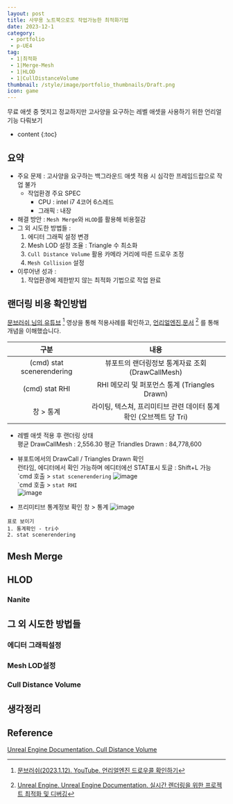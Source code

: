 ```yaml
---
layout: post
title: 사무용 노트북으로도 작업가능한 최적화기법
date: 2023-12-1
category: 
 - portfolio
 - p-UE4
tag:
 - 1|최적화
 - 1|Merge-Mesh
 - 1|HLOD
 - 1|CullDistanceVolume
thumbnail: /style/image/portfolio_thumbnails/Draft.png
icon: game
---
```


무료 애셋 중 멋지고 정교하지만 고사양을 요구하는 레벨 애셋을 사용하기 위한 언리얼 기능 다뤄보기

* content
{:toc}

## 요약

- 주요 문제 : 고사양을 요구하는 백그라운드 애셋 적용 시 심각한 프레임드랍으로 작업 불가
    + 작업환경 주요 SPEC
        - CPU : intel i7 4코어 6스레드
        - 그래픽 : 내장
- 해결 방안 : `Mesh Merge`와 `HLOD`를 활용해 비용절감 
- 그 외 시도한 방법들 : 
    1. 에디터 그래픽 설정 변경
    2. Mesh LOD 설정 조율 : Triangle 수 최소화
    3. `Cull Distance Volume` 활용 카메라 거리에 따른 드로우 조정
    4. `Mesh Collision` 설정
- 이루어낸 성과 :  
    1. 작업환경에 제한받지 않는 최적화 기법으로 작업 완료

## 랜더링 비용 확인방법

[문브러쉬 님의 유튜브](https://youtu.be/maHHsDd3j5A?feature=shared) [^11] 영상을 통해 적용사례를 확인하고, [언리얼엔진 문서](https://dev.epicgames.com/documentation/ko-kr/unreal-engine/optimizing-and-debugging-projects-for-real-time-rendering-in-unreal-engine) [^12] 를 통해 개념을 이해했습니다.  

| 구분 | 내용 |
| :---: | :---: |
| (cmd) stat scenerendering | 뷰포트의 랜더링정보 통계자료 조회 (DrawCallMesh) |
| (cmd) stat RHI | RHI 메모리 및 퍼포먼스 통계 (Triangles Drawn) |
| 창 > 통계 | 라이팅, 텍스쳐, 프리미티브 관련 데이터 통계 확인 (오브젝트 당 Tri) |

+ 레벨 애셋 적용 후 랜더링 상태   
    평균 DrawCallMesh : 2,556.30
    평균 Triandles Drawn : 84,778,600  

+ 뷰포트에서의 DrawCall / Triangles Drawn 확인  
    런타임, 에디터에서 확인 가능하며 에디터에선 STAT표시 토글 : Shift+L 가능  
    \`cmd 호출 > `stat scenerendering`
    ![image](https://github.com/user-attachments/assets/bb6d58e6-040e-4c73-8870-3471443545b4)  
    \`cmd 호출 > `stat RHI`  
    ![image](https://github.com/user-attachments/assets/a881f36c-8d3a-4cdf-8ff8-8c7f3df87ccf)  
  
+ 프리미티브 통계정보 확인
    창 > 통계
    ![image](https://github.com/user-attachments/assets/fe349d1d-1a73-45f8-b74b-8bf0f70f4060)  
  



```
표로 보이기
1. 통계확인 - tri수
2. stat scenerendering
```

## Mesh Merge

## HLOD

### Nanite

## 그 외 시도한 방법들

### 에디터 그래픽설정
### Mesh LOD설정
### Cull Distance Volume

## 생각정리

## Reference

[^11]:[문브러쉬(2023.1.12). YouTube. 언리얼엔진 드로우콜 확인하기](https://youtu.be/maHHsDd3j5A?feature=shared)  
[^12]: [Unreal Engine. Unreal Engine Documentation. 실시간 렌더링을 위한 프로젝트 최적화 및 디버깅](https://dev.epicgames.com/documentation/ko-kr/unreal-engine/optimizing-and-debugging-projects-for-real-time-rendering-in-unreal-engine)  


[Unreal Engine Documentation. Cull Distance Volume](https://dev.epicgames.com/documentation/ko-kr/unreal-engine/cull-distance-volume?application_version=4.27)